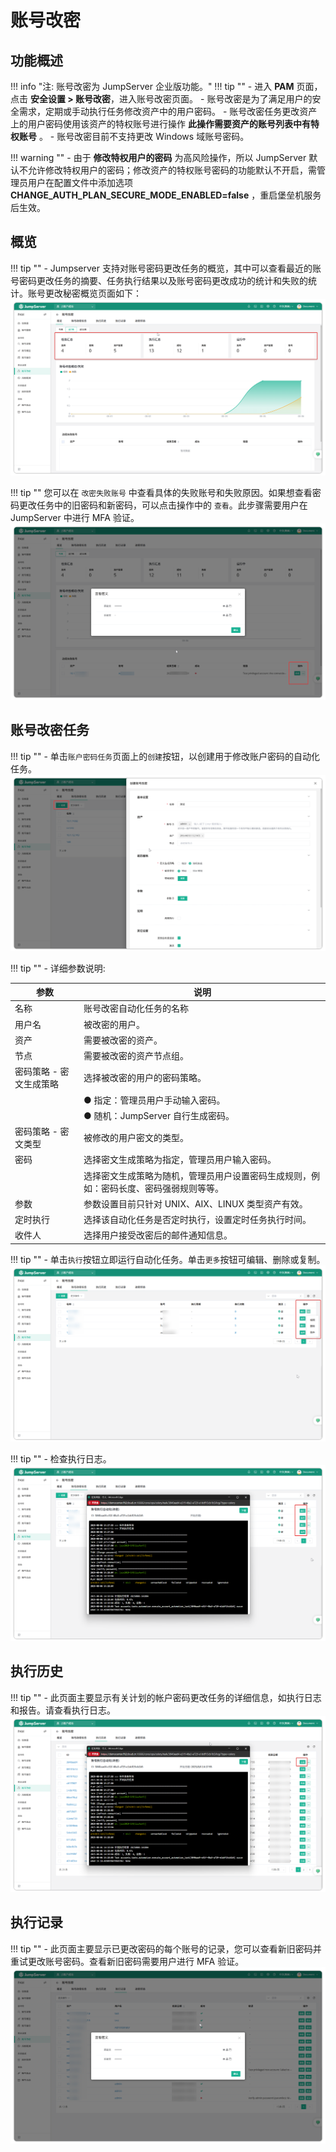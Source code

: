 # 账号改密
## 功能概述
!!! info "注: 账号改密为 JumpServer 企业版功能。"
!!! tip ""
    - 进入 **PAM** 页面，点击 **安全设置 > 账号改密**，进入账号改密页面。
    - 账号改密是为了满足用户的安全需求，定期或手动执行任务修改资产中的用户密码。
    - 账号改密任务更改资产上的用户密码使用该资产的特权账号进行操作 **此操作需要资产的账号列表中有特权账号** 。
    - 账号改密目前不支持更改 Windows 域账号密码。

!!! warning ""
    - 由于 **修改特权用户的密码** 为高风险操作，所以 JumpServer 默认不允许修改特权用户的密码；修改资产的特权账号密码的功能默认不开启，需管理员用户在配置文件中添加选项 **CHANGE_AUTH_PLAN_SECURE_MODE_ENABLED=false** ，重启堡垒机服务后生效。

## 概览
!!! tip ""
    - Jumpserver 支持对账号密码更改任务的概览，其中可以查看最近的账号密码更改任务的摘要、任务执行结果以及账号密码更改成功的统计和失败的统计。账号更改秘密概览页面如下：
![V4_change_secrets_1](../../../../img/V4_change_secrets_1.png)


!!! tip ""
    您可以在 `改密失败账号` 中查看具体的失败账号和失败原因。如果想查看密码更改任务中的旧密码和新密码，可以点击操作中的 `查看`。此步骤需要用户在 JumpServer 中进行 MFA 验证。
![V4_change_secrets_7](../../../../img/V4_change_secrets_7.png)


## 账号改密任务
!!! tip "" 
    - 单击`账户密码任务`页面上的`创建`按钮，以创建用于修改账户密码的自动化任务。
![V4_change_secrets_2](../../../../img/V4_change_secrets_2.png)


!!! tip ""
    - 详细参数说明:

| 参数                          | 说明                                                                 |
|-------------------------------|----------------------------------------------------------------------|
| 名称                          | 账号改密自动化任务的名称                                             |
| 用户名                        | 被改密的用户。                                                       |
| 资产                          | 需要被改密的资产。                                                   |
| 节点                          | 需要被改密的资产节点组。                                             |
| 密码策略 - 密文生成策略          | 选择被改密的用户的密码策略。                                         |
|                               | ●  指定：管理员用户手动输入密码。                                     |
|                               | ●  随机：JumpServer 自行生成密码。                                    |
| 密码策略 - 密文类型              | 被修改的用户密文的类型。                                             |
| 密码                          | 选择密文生成策略为指定，管理员用户输入密码。                         |
|                               | 选择密文生成策略为随机，管理员用户设置密码生成规则，例如：密码长度、密码强弱规则等等。 |
| 参数                          | 参数设置目前只针对 UNIX、AIX、LINUX 类型资产有效。                    |
| 定时执行                      | 选择该自动化任务是否定时执行，设置定时任务执行时间。                 |
| 收件人                        | 选择用户接受改密后的邮件通知信息。                                   |

!!! tip ""
    - 单击`执行`按钮立即运行自动化任务。单击`更多`按钮可编辑、删除或复制。
![V4_change_secrets_3](../../../../img/V4_change_secrets_3.png)


!!! tip ""
    - 检查执行日志。
![V4_change_secrets_4](../../../../img/V4_change_secrets_4.png)


## 执行历史
!!! tip ""
    - 此页面主要显示有关计划的帐户密码更改任务的详细信息，如执行日志和报告。请查看执行日志。
![V4_change_secrets_5](../../../../img/V4_change_secrets_5.png)


## 执行记录
!!! tip ""
    - 此页面主要显示已更改密码的每个账号的记录，您可以查看新旧密码并重试更改账号密码。查看新旧密码需要用户进行 MFA 验证。
![V4_change_secrets_6](../../../../img/V4_change_secrets_6.png)
